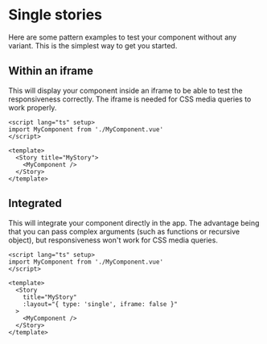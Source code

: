 # Single stories

Here are some pattern examples to test your component without any variant. This is the simplest way to get you started.

## Within an iframe

This will display your component inside an iframe to be able to test the responsiveness correctly. The iframe is needed for CSS media queries to work properly.

```vue
<script lang="ts" setup>
import MyComponent from './MyComponent.vue'
</script>

<template>
  <Story title="MyStory">
    <MyComponent />
  </Story>
</template>
```

## Integrated

This will integrate your component directly in the app. The advantage being that you can pass complex arguments (such as functions or recursive object), but responsiveness won't work for CSS media queries.

```vue
<script lang="ts" setup>
import MyComponent from './MyComponent.vue'
</script>

<template>
  <Story
    title="MyStory"
    :layout="{ type: 'single', iframe: false }"
  >
    <MyComponent />
  </Story>
</template>
```
